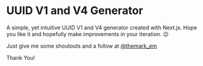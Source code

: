 # UUID V1 and V4 Generator

A simple, yet intuitive UUID V1 and V4 generator created with Next.js. Hope you like it and hopefully make improvements in your iteration. 😉

Just give me some shoutouts and a follow at [@themark_em](https://twitter.com/themark_em)

Thank You!
